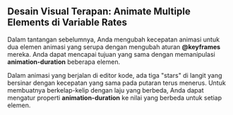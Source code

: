 ## Desain Visual Terapan: Animate Multiple Elements di Variable Rates

Dalam tantangan sebelumnya, Anda mengubah kecepatan animasi untuk dua elemen animasi yang serupa dengan mengubah aturan **@keyframes** mereka. Anda dapat mencapai tujuan yang sama dengan memanipulasi **animation-duration** beberapa elemen.



Dalam animasi yang berjalan di editor kode, ada tiga "stars" di langit yang bersinar dengan kecepatan yang sama pada putaran terus menerus. Untuk membuatnya berkelap-kelip dengan laju yang berbeda, Anda dapat mengatur properti **animation-duration** ke nilai yang berbeda untuk setiap elemen.



